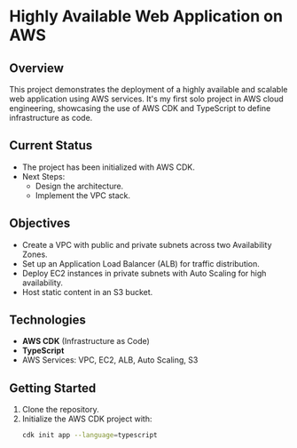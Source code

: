 
# Highly Available Web Application on AWS

## Overview
This project demonstrates the deployment of a highly available and scalable web application using AWS services. It's my first solo project in AWS cloud engineering, showcasing the use of AWS CDK and TypeScript to define infrastructure as code.

## Current Status
- The project has been initialized with AWS CDK.
- Next Steps:
  - Design the architecture.
  - Implement the VPC stack.

## Objectives
- Create a VPC with public and private subnets across two Availability Zones.
- Set up an Application Load Balancer (ALB) for traffic distribution.
- Deploy EC2 instances in private subnets with Auto Scaling for high availability.
- Host static content in an S3 bucket.

## Technologies
- **AWS CDK** (Infrastructure as Code)
- **TypeScript**
- AWS Services: VPC, EC2, ALB, Auto Scaling, S3

## Getting Started
1. Clone the repository.
2. Initialize the AWS CDK project with:
   ```bash
   cdk init app --language=typescript

